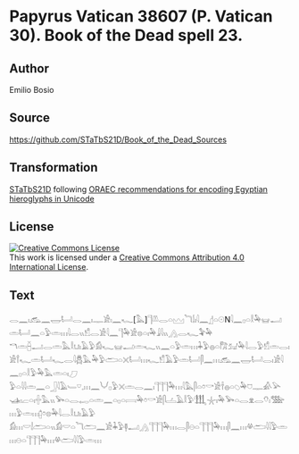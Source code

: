 # Papyrus Vatican 38607 (P. Vatican 30). Book of the Dead spell 23.

## Author 

Emilio Bosio

## Source 

https://github.com/STaTbS21D/Book_of_the_Dead_Sources

## Transformation 

[STaTbS21D](https://statbs21d.github.io/) following [ORAEC recommendations for encoding Egyptian hieroglyphs in Unicode](https://github.com/oraec/recommendations-encoding-hieroglyphs)

## License 

<a rel="license" href="http://creativecommons.org/licenses/by/4.0/"><img alt="Creative Commons License" style="border-width:0" src="https://i.creativecommons.org/l/by/4.0/88x31.png" /></a><br />This work is licensed under a <a rel="license" href="http://creativecommons.org/licenses/by/4.0/">Creative Commons Attribution 4.0 International License</a>.

## Text 

<hiero><rubrum>𓂋𓈖𓏤𓃹𓈖𓉿𓂡𓂋𓈖𓏤𓊃𓀀𓏤𓈖𓆑</rubrum>[<rubrum>𓅓</rubrum>]<rubrum>𓊹𓌨𓂋𓏏𓈉𓆓𓌃𓏤𓇋𓈖</rubrum>𓊨𓏏𓇳N𓇋𓈖𓊪𓏏𓎛𓅆𓊠𓂝𓏛𓂡𓈖𓏏𓅱𓏛𓏥𓇋𓂋𓏭𓀸𓂋𓀀𓇋𓈖𓊹𓅆𓀀𓊖𓏏𓏤𓅆𓇍𓇋𓏭𓂻𓂋𓆑𓅝𓅆<br>
𓎔𓏛𓐢𓂝𓂋𓏛𓅓𓎛𓂓𓏤𓄿𓅱𓀁𓆑𓊠𓂝𓏛𓆑𓏭𓈖𓏏𓅱𓏛𓏥𓇓𓅱𓐍𓏏𓀗𓃫𓅆𓇋𓂋𓅱𓀸𓏛𓂋𓏤𓀀𓍙𓆑𓏛𓂡𓆑𓂋𓇋𓆣𓅓𓅆𓅱𓂧𓏏𓏴𓂡𓏥𓆑𓀸𓄿𓅱𓏛𓂡𓋴𓈖𓏥𓃹𓈖𓉿𓂡𓂋𓏤𓀀𓇋𓈖𓊪𓏏𓎛𓅱𓅆𓅓𓏛𓏏𓏤𓈔<br>
𓅱𓏏𓇋𓇋𓏛𓈖𓏏𓃀𓇋𓄿𓄑𓎺𓈒𓏥𓈖𓄋𓊪𓅱𓏴𓏛𓂋𓈖𓏤𓊹𓊹𓊹𓅆𓏥𓇋𓅓𓋴𓏏𓏌𓎡𓀀𓌂𓐍𓏏𓆇𓅆𓈞𓊃𓀉𓅪𓊛𓏤𓐞𓏏𓏤𓏶𓅓𓏭𓅨𓏏𓂋𓉻𓏏𓏛𓈖𓏏𓊪𓏏𓇯𓅆𓏌𓎡𓀀𓋴𓐟𓄿𓎛𓅱𓃃𓇼𓏤𓅆𓅨𓏏𓂋𓁷𓂋𓄣𓏤𓅢𓏥𓅱𓏛𓏥𓉺𓏌𓊖𓅆𓇋𓂋𓎛𓂓𓏤𓄿𓅱<br>
𓀁𓏥𓎟𓌃𓂧𓏏𓏭𓀁𓎟𓏏𓆓𓂧𓈖𓀀𓇓𓅱𓊢𓂝𓂻𓊹𓊹𓊹𓅆𓏥𓂋𓋴𓇷𓏏𓊹𓊹𓊹𓅆𓏥𓋴𓈖𓏥𓋬𓂧𓇋𓇋𓅱𓏛𓏥𓇷𓏏𓊹𓊹𓊹𓅆𓏥𓋬𓂧𓇋𓇋𓅱𓏛𓏥<br></hiero>